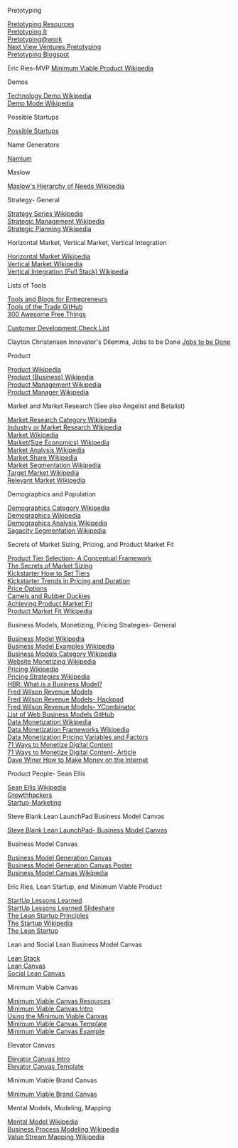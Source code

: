 Pretotyping

[Pretotyping Resources](http://www.pretotyping.org/resources.html)  
[Pretotyping It](http://www.pretotyping.org/uploads/1/4/0/9/14099067/pretotype_it_2nd_pretotype_edition-2.pdf)  
[Pretotyping@work](https://docs.google.com/file/d/0B0QztbuDlKs_bHdnQ2h5dnNvcE0/edit)  
[Next View Ventures Pretotyping](http://nextviewventures.com/blog/pretotyping-product-market-fit-google-alberto-savoia)  
[Pretotyping Blogspot](http://pretotyping.blogspot.com)  

Eric Ries-MVP
[Minimum Viable Product Wikipedia](http://en.wikipedia.org/wiki/Minimum_viable_product) 

Demos

[Technology Demo Wikipedia](http://en.wikipedia.org/wiki/Technology_demonstration)  
 [Demo Mode Wikipedia](http://en.wikipedia.org/wiki/Demo_mode)  

Possible Startups

[Possible Startups](http://possiblestartups.com)  

Name Generators

[Namium](http://www.naminum.com) 

Maslow

[Maslow's Hierarchy of Needs Wikipedia](http://en.wikipedia.org/wiki/Maslow%27s_hierarchy_of_needs)  

Strategy- General

[Strategy Series Wikipedia](http://en.wikipedia.org/wiki/Strategy)  
 [Strategic Management Wikipedia](http://en.wikipedia.org/wiki/Strategic_management)  
 [Strategic Planning Wikipedia](http://en.wikipedia.org/wiki/Strategic_planning)  

Horizontal Market, Vertical Market, Vertical Integration

[Horizontal Market Wikipedia](http://en.wikipedia.org/wiki/Horizontal_market)  
 [Vertical Market Wikipedia](http://en.wikipedia.org/wiki/Vertical_market)  
 [Vertical Integration (Full Stack) Wikipedia](http://en.wikipedia.org/wiki/Vertical_integration)  

Lists of Tools

[Tools and Blogs for Entrepreneurs](http://steveblank.com/tools-and-blogs-for-entrepreneurs)  
[Tools of the Trade GitHub](https://github.com/cjbarber/ToolsOfTheTrade)  
[300 Awesome Free Things](https://medium.com/everything-about-startups-and-entrepreneurship/300-awesome-free-things-e07b3cd5fd5b) 

[Customer Development Check List](https://docs.google.com/document/d/1rTzXvz8iz1IgiwCipuLaWFXt7yvoTc73blHMpD2Hp50/edit#heading=h.v628ypevulas) 


Clayton Christensen Innovator's Dilemma, Jobs to be Done
 [Jobs to be Done](http://www.christenseninstitute.org/key-concepts/jobs-to-be-done)  

Product

[Product Wikipedia](http://en.wikipedia.org/wiki/Product)  
 [Product (Business) Wikipedia](http://en.wikipedia.org/wiki/Product_(business))  
 [Product Management Wikipedia](http://en.wikipedia.org/wiki/Product_management)  
 [Product Manager Wikipedia](http://en.wikipedia.org/wiki/Product_manager)  

Market and Market Research (See also Angelist and Betalist)

[Market Research Category Wikipedia](http://en.wikipedia.org/wiki/Category:Market_research)  
 [Industry or Market Research Wikipedia](http://en.wikipedia.org/wiki/Industry_or_market_research)  
 [Market Wikipedia](http://en.wikipedia.org/wiki/Market_(economics))  
 [Market(Size Economics) Wikipedia](http://en.wikipedia.org/wiki/Market_(economics)#Size_parameters)  
 [Market Analysis Wikipedia](http://en.wikipedia.org/wiki/Market_analysis)  
 [Market Share Wikipedia](http://en.wikipedia.org/wiki/Market_share)  
 [Market Segmentation Wikipedia](http://en.wikipedia.org/wiki/Market_segmentation)  
 [Target Market Wikipedia](http://en.wikipedia.org/wiki/Target_market)  
 [Relevant Market Wikipedia](http://en.wikipedia.org/wiki/Relevant_market)  

Demographics and Population

[Demographics Category Wikipedia](http://en.wikipedia.org/wiki/Category:Demographics)  
 [Demographics Wikipedia](http://en.wikipedia.org/wiki/Demographics)  
 [Demographics Analysis Wikipedia](http://en.wikipedia.org/wiki/Demographic_analysis)  
 [Sagacity Segmentation Wikipedia](http://en.wikipedia.org/wiki/Sagacity_segmentation)  

Secrets of Market Sizing, Pricing, and Product Market Fit

[Product Tier Selection- A Conceptual Framework](https://camo.githubusercontent.com/a4b7ee4a662786d0af4c1eacb9b8b7bdd9eb6e6d/687474703a2f2f692e696d6775722e636f6d2f7139594e4939542e706e67)  
 [The Secrets of Market Sizing](http://www.brekiri.com/blog/77/the-secrets-of-market-sizing)  
 [Kickstarter How to Set Tiers](http://blog.boundforanything.com/2012/02/how-to-set-tiers-on-kickstarter)  
 [Kickstarter Trends in Pricing and Duration](https://www.kickstarter.com/blog/trends-in-pricing-and-duration)  
 [Price Options](https://ireach.prnewswire.com/Orders/price-options.aspx)  
 [Camels and Rubber Duckies](http://www.joelonsoftware.com/articles/CamelsandRubberDuckies.html)  
 [Achieving Product Market Fit](http://practicetrumpstheory.com/2009/11/achievingproductmarketfit)  
 [Product Market Fit Wikipedia](http://en.wikipedia.org/wiki/Product/market_fit)  

Business Models, Monetizing, Pricing Strategies- General

[Business Model Wikipedia](http://en.wikipedia.org/wiki/Business_model)  
 [Business Model Examples Wikipedia](http://en.wikipedia.org/wiki/Business_model#Examples_of_business_models)  
 [Business Models Category Wikipedia](http://en.wikipedia.org/wiki/Category:Business_models)  
 [Website Monetizing Wikipedia](http://en.wikipedia.org/wiki/Website_monetizing)  
 [Pricing Wikipedia](http://en.wikipedia.org/wiki/Pricing_strategies)  
 [Pricing Strategies Wikipedia](http://en.wikipedia.org/wiki/Pricing)  
 [HBR: What is a Business Model?](https://hbr.org/2015/01/what-is-a-business-model)  
 [Fred Wilson Revenue Models](http://avc.com/2012/12/mba-mondays-revenue-models)  
 [Fred Wilson Revenue Models- Hackpad](https://hackpad.com/ep/profile/-2QvfuRcguKs4h2YzNropQf)  
 [Fred Wilson Revenue Models- YCombinator](https://news.ycombinator.com/item?id=4924647)  
 [List of Web Business Models GitHub](https://gist.github.com/ndarville/4295324)  
 [Data Monetization Wikipedia](http://en.wikipedia.org/wiki/Data_monetization)  
 [Data Monetization Frameworks Wikipedia](http://en.wikipedia.org/wiki/Data_monetization#Frameworks)  
 [Data Monetization Pricing Variables and Factors](http://en.wikipedia.org/wiki/Data_monetization#Pricing_Variables_and_Factors)  
 [71 Ways to Monetize Digital Content](https://twitter.com/vivian/timelines/505375883063230465)  
 [71 Ways to Monetize Digital Content- Article](http://www.foliomag.com/2014/71-ways-monetize-digital-content#.VACqtvldXQq)  
 [Dave Winer How to Make Money on the Internet](http://scripting.com/davenet/2000/02/04/howToMakeMoneyOnTheInterne.html)  

Product People- Sean Ellis

[Sean Ellis Wikipedia](http://en.wikipedia.org/wiki/Sean_Ellis_(entrepreneur))  
[Growthhackers](https://growthhackers.com)  
[Startup-Marketing](http://www.startup-marketing.com)  

Steve Blank Lean LaunchPad Business Model Canvas

[Steve Blank Lean LaunchPad- Business Model Canvas](https://steveblank.files.wordpress.com/2010/12/business-model-and-cust-dev.jpg)  

Business Model Canvas

[Business Model Generation Canvas](http://www.businessmodelgeneration.com/canvas/bmc)  
[Business Model Generation Canvas Poster](http://www.businessmodelgeneration.com/downloads/business_model_canvas_poster.pdf)  
[Business Model Canvas Wikipedia](http://en.wikipedia.org/wiki/Business_Model_Canvas)  

Eric Ries, Lean Startup, and Minimum Viable Product

[StartUp Lessons Learned](http://www.startuplessonslearned.com)  
[StartUp Lessons Learned Slideshare](http://www.slideshare.net/startuplessonslearned)  
[The Lean Startup Principles](http://theleanstartup.com/principles)  
[The Startup Wikipedia](http://en.wikipedia.org/wiki/Lean_Startup)  
[The Lean Startup](http://www.stpia.ir/files/The%20Lean%20Startup%20.pdf)  
 
Lean and Social Lean Business Model Canvas

[Lean Stack](http://leanstack.com)  
[Lean Canvas](https://leanstack.com/LeanCanvas.pdf)  
[Social Lean Canvas](http://socialleancanvas.com)  

Minimum Viable Canvas

[Minimum Viable Canvas Resources](https://medium.com/minimum-viable-canvas)  
[Minimum Viable Canvas Intro](https://medium.com/@santoshrajan/the-minimum-viable-canvas-6ee9ea072f65)  
[Using the Minimum Viable Canvas](https://medium.com/minimum-viable-canvas/using-the-minimum-viable-canvas-fae7e027cafc)  
[Minimum Viable Canvas Template](https://d262ilb51hltx0.cloudfront.net/max/800/1*PlhNZAMQxiuwPN7TsRV20g.png)  
[Minimum Viable Canvas Example](https://d262ilb51hltx0.cloudfront.net/max/800/1*gk40wStd6F-3GkGKO8M_wA.png)  

Elevator Canvas

[Elevator Canvas Intro](https://medium.com/minimum-viable-canvas/the-elevator-canvas-658a4c74b08d)  
[Elevator Canvas Template](https://d262ilb51hltx0.cloudfront.net/max/800/1*Xb0NFBKokCd5DQHKub0SIg.png)  

Minimum Viable Brand Canvas

[Minimum Viable Brand Canvas](http://media.leanbrandbook.com/sz-1060x-mvb_canvas_post_graphic.jpg)  

Mental Models, Modeling, Mapping

[Mental Model Wikipedia](http://en.wikipedia.org/wiki/Mental_model)  
[Business Process Modeling Wikipedia](http://en.wikipedia.org/wiki/Business_Process_Modeling)  
[Value Stream Mapping Wikipedia](http://en.wikipedia.org/wiki/Value_Stream_Mapping)  

